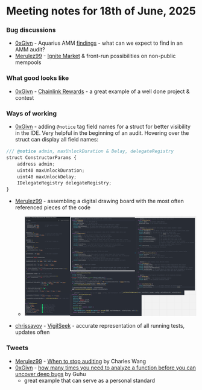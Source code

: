 # Meeting notes for 18th of June, 2025

### Bug discussions
- [0xGivn](https://x.com/0xGivn) - Aquarius AMM [findings](https://cantina.xyz/competitions/990ce947-05da-443e-b397-be38a65f0bff) - what can we expect to find in an AMM audit?
- [Merulez99](https://x.com/Merulez99) - [Ignite Market](https://hackenproof.com/audit-programs/ignite-market-audit-contest) & front-run possibilities on non-public mempools

### What good looks like
- [0xGivn](https://x.com/0xGivn) - [Chainlink Rewards](https://code4rena.com/audits/2025-06-chainlink-rewards) - a great example of a well done project & contest

### Ways of working
- [0xGivn](https://x.com/0xGivn) - adding `@notice` tag field names for a struct for better visibility in the IDE. Very helpful in the beginning of an audit. Hovering over the struct can display all field names:
```js
/// @notice admin, maxUnlockDuration & Delay, delegateRegistry
struct ConstructorParams {
	address admin;
	uint40 maxUnlockDuration;
	uint40 maxUnlockDelay; 
	IDelegateRegistry delegateRegistry;
}
```

- [Merulez99](https://x.com/Merulez99) - assembling a digital drawing board with the most often referenced pieces of the code
  - <img src="../images/custom_miro_board.png" width=500>

- [chrissavov](https://x.com/chrissavov) - [VigilSeek](https://www.vigilseek.com/) - accurate representation of all running tests, updates often

### Tweets

- [Merulez99](https://x.com/Merulez99) - [When to stop auditing](https://x.com/0xCharlesWang/status/1937565933096305129) by Charles Wang
- [0xGivn](https://x.com/0xGivn) - [how many times you need to analyze a function before you can uncover deep bugs](https://x.com/Guhu95/status/1937111023431172146) by Guhu 
  - great example that can serve as a personal standard
